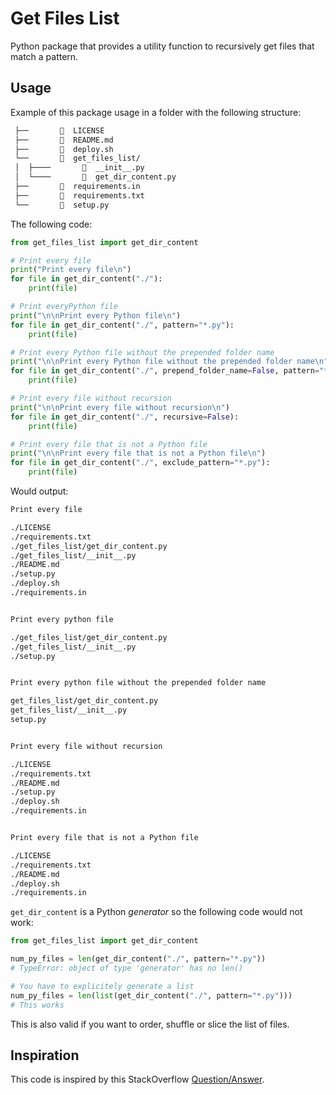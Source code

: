 # Get Files List

Python package that provides a utility function to recursively get files that match a pattern.

## Usage

Example of this package usage in a folder with the following structure:

```txt
 ├──         LICENSE
 ├──         README.md
 ├──         deploy.sh
 └──         get_files_list/
 │  ├────         __init__.py
 │  └────         get_dir_content.py
 ├──         requirements.in
 ├──         requirements.txt
 └──         setup.py
```

The following code:

```python
from get_files_list import get_dir_content

# Print every file
print("Print every file\n")
for file in get_dir_content("./"):
    print(file)

# Print everyPython file
print("\n\nPrint every Python file\n")
for file in get_dir_content("./", pattern="*.py"):
    print(file)

# Print every Python file without the prepended folder name
print("\n\nPrint every Python file without the prepended folder name\n")
for file in get_dir_content("./", prepend_folder_name=False, pattern="*.py"):
    print(file)

# Print every file without recursion
print("\n\nPrint every file without recursion\n")
for file in get_dir_content("./", recursive=False):
    print(file)

# Print every file that is not a Python file
print("\n\nPrint every file that is not a Python file\n")
for file in get_dir_content("./", exclude_pattern="*.py"):
    print(file)
```

Would output:

```txt
Print every file

./LICENSE
./requirements.txt
./get_files_list/get_dir_content.py
./get_files_list/__init__.py
./README.md
./setup.py
./deploy.sh
./requirements.in


Print every python file

./get_files_list/get_dir_content.py
./get_files_list/__init__.py
./setup.py


Print every python file without the prepended folder name

get_files_list/get_dir_content.py
get_files_list/__init__.py
setup.py


Print every file without recursion

./LICENSE
./requirements.txt
./README.md
./setup.py
./deploy.sh
./requirements.in


Print every file that is not a Python file

./LICENSE
./requirements.txt
./README.md
./deploy.sh
./requirements.in
```

`get_dir_content` is a Python *generator* so the following code would not work:

```python
from get_files_list import get_dir_content

num_py_files = len(get_dir_content("./", pattern="*.py"))
# TypeError: object of type 'generator' has no len()

# You have to explicitely generate a list
num_py_files = len(list(get_dir_content("./", pattern="*.py")))
# This works
```

This is also valid if you want to order, shuffle or slice the list of files.

## Inspiration

This code is inspired by this StackOverflow [Question/Answer](https://stackoverflow.com/questions/3207219/how-do-i-list-all-files-of-a-directory).

